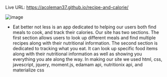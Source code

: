 Live URL: https://acoleman37.github.io/recipe-and-calorie/

![image](https://user-images.githubusercontent.com/89278623/144771865-9ab7885a-1936-4959-9fc1-b97b9d46eecd.png)

* Eat better not less is an app dedicated to helping our users both find meals to cook, and track their calories. Our site has two sections. The first section allows users to look up different meals and find multiple recipes along with their nutritional information. The second section is dedicated to tracking what you eat. It can look up specific food items along with their nutritional information as well as showing you everything you ate along the way. In making our site we used html, css, javescript, jquery, moment.js, edamam api, nutritionix api, and materialize css
